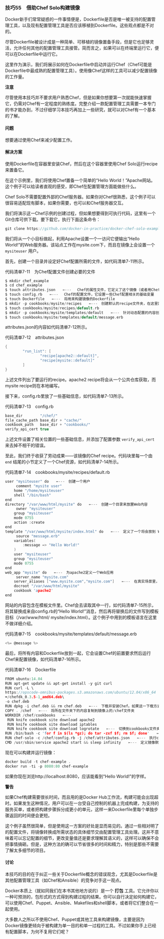 ### 技巧55　借助Chef Solo构建镜像

Docker新手们常常疑惑的一件事情便是，Dockerfile是否是唯一被支持的配置管理工具，以及现有配置管理工具是否应该移植到Dockerfile。这些观点都是不对的。

尽管Dockerfile被设计成是一种简单、可移植的镜像置备手段，但是它也足够灵活，允许任何其他的配置管理工具接管。简而言之，如果可以在终端里运行它，便可以在Dockerfile中运行它。

这里作为演示，我们将展示如何在Dockerfile中启动并运行Chef（Chef可能是Dockerfile中最成熟的配置管理工具）。使用像Chef这样的工具可以减少配置镜像的工作量。



**注意**

尽管使用本技巧并不要求用户熟悉Chef，但是如果你想要第一次就能快速掌握它，仍需对Chef有一定程度的熟练度。完整介绍一款配置管理工具需要一本专门的书才能办到，不过仔细学习本技巧再加上一些研究，就可以对Chef有一个基本的了解。



#### 问题

想要通过使用Chef来减少配置工作。

#### 解决方案

使用Dockerfile在容器里安装Chef，然后在这个容器里使用Chef Solo运行recipe来置备它。

在这个示例里，我们将使用Chef置备一个简单的“Hello World！”Apache网站。这个例子可以给读者直观的感受，即Chef在配置管理方面能做些什么。

Chef Solo不需要配置外部的Chef服务器。如果你对Chef很熟悉，这个例子可以很容易适配现有脚本，如果你需要，也可以和Chef服务器交互。

我们将演示这一Chef示例的创建过程，但如果想要得到可执行代码，这里有一个Git仓库可供下载。要下载它，执行下面这条命令：

```c
git clone https://github.com/docker-in-practice/docker-chef-solo-example.git
```

我们将从一个小目标做起，利用Apache设置一个一访问它便输出“Hello World!”的Web服务器。该站点工作在mysite.com下，而且在镜像上会设置一个 `mysiteuser` 用户。

首先，创建一个目录并设定好Chef配置所需的文件，如代码清单7-11所示。

代码清单7-11　为Chef配置文件创建必要的文件

```c
$ mkdir chef_example
$ cd chef_example
$ touch attributes.json　　⇽---　 Chef的属性文件，它定义了这个镜像（或者用Chef的说法是节点）的一些变量，包含这个镜像的执行列表里的recipe，以及其他的一些信息
$ touch config.rb　　⇽---　 Chef的配置文件，它设置一些Chef配置相关的基础变量
$ touch Dockerfile　　⇽---　将用来构建镜像的Dockerfile
$ mkdir -p cookbooks/mysite/recipes　　⇽---　创建默认的recipe文件夹，在这里面保存构建该镜像的Chef指令
$ touch cookbooks/mysite/recipes/default.rb
$ mkdir -p cookbooks/mysite/templates/default　　⇽---　针对动态配置的内容创建一些模板
$ touch cookbooks/mysite/templates/default/message.erb
```

attributes.json的内容如代码清单7-12所示。

代码清单7-12　attributes.json

```c
{
        "run_list": [
                "recipe[apache2::default]",
                "recipe[mysite::default]"
        ]
}
```

上述文件列出了要运行的recipe。apache2 recipe将会从一个公共仓库获取，而mysite recipe则在本地编写。

接下来，config.rb里放了一些基础信息，如代码清单7-13所示。

代码清单7-13　config.rb

```c
base_dir        "/chef/"
file_cache_path base_dir + "cache/"
cookbook_path   base_dir + "cookbooks/"
verify_api_cert true
```

上述文件设置了相关位置的一些基础信息，并添加了配置参数 `verify_api_cert` 来去掉不相干的错误。

至此，我们终于收获了劳动成果——该镜像的Chef recipe。代码块里每一个由 `end` 结尾的小节定义了一个Chef资源，如代码清单7-14所示。

代码清单7-14　cookbooks/mysite/recipes/default.rb

```c
user "mysiteuser" do　　⇽---　创建一个用户
     comment "mysite user"
    home "/home/mysiteuser"
    shell "/bin/bash"
end
directory "/var/www/html/mysite" do　　⇽---　创建一个目录来放置Web内容
     owner "mysiteuser"
    group "mysiteuser"
    mode 0755
    action :create
end
template "/var/www/html/mysite/index.html" do　　⇽---　定义了一个将会放到 Web 文件夹下的文件。根据source属性中定义的模板创建该文件
     source "message.erb"
    variables(
        :message => "Hello World!"
    )
    user "mysiteuser"
    group "mysiteuser"
    mode 0755
end
web_app "mysite" do　　⇽---　为apache2定义一个Web应用
     server_name "mysite.com"
    server_aliases ["www.mysite.com","mysite.com"]　　⇽---　在真实场景里，用户必须将这些引用从mysite改成自己的站点名称。如果用户是在自己的宿主机上访问或测试那就没问题了
    docroot "/var/www/html/mysite"
    cookbook 'apache2'
end
```

网站的内容包含在模板文件里。Chef会去读取其中一行，如代码清单7-15所示，将其替换成来自config.rb的“Hello World!”消息，然后再将替换后的文件写到模板目标（/var/www/html/ mysite/index.html）。这个例子中用到的模板语言在这里不做详细介绍。

代码清单7-15　cookbooks/mysite/templates/default/message.erb

```c
<%= @message %>
```

最后，将所有内容和Dockerfile放到一起，它会设置Chef的前置要求然后运行Chef来配置镜像，如代码清单7-16所示。

代码清单7-16　Dockerfile

```c
FROM ubuntu:14.04
RUN apt-get update && apt-get install -y git curl
RUN curl -L \
https://opscode-omnibus-packages.s3.amazonaws.com/ubuntu/12.04/x86_64
➥/chefdk_0.3.5-1_amd64.deb\
-o chef.deb
RUN dpkg -i chef.deb && rm chef.deb　　⇽---　下载并安装Chef。如果这一下载方式不起作用，可以检查之前在这一技巧的讨论中提到的docker-chef-solo-　example的最新代码，因为这里可能需要更新的版本
COPY . /chef　　⇽---　将所在文件夹下的内容复制到镜像上的/chef文件夹
WORKDIR /chef/cookbooks　　⇽---　
 RUN knife cookbook site download apache2
 RUN knife cookbook site download iptables
 RUN knife cookbook site download logrotate　　⇽---　切换到cookbooks文件夹然后使用Chef的knife工具下载apache2 cookbook及相关依赖的压缩包
RUN /bin/bash -c 'for f in $(ls *gz); do tar -zxf $f; rm $f; done'　　⇽---　解压下载完的压缩包然后删除它们
RUN chef-solo -c /chef/config.rb -j /chef/attributes.json　　⇽---　执行chef命令配置镜像，把事先创建好的属性和配置文件传给它
CMD /usr/sbin/service apache2 start && sleep infinity　　⇽---　定义镜像默认的启动命令。sleep infinity命令可以确保容器不会在service命令完成任务后立刻退出
```

现在可以构建并运行镜像：

```c
docker build -t chef-example .
docker run -ti -p 8080:80 chef-example
```

如果你现在浏览http://localhost:8080，应该能看到“Hello World!”的字样。



**警告**

如果Chef构建需要很长时间，而且用的是Docker Hub工作流，构建可能会出现超时。如果发生这种情况，用户可以在一台受自己控制的机器上完成构建，为支持的服务买单，或者把构建步骤拆分成更小的单元，这样一来Dockerfile里每个单独步骤返回的时间便会更短。



这个例子虽然很简单，但是使用这一方案的好处是显而易见的。通过一些相对明了的配置文件，将镜像转换成所需状态的具体细节交由配置管理工具处理。这并不意味着可以忘记配置的细节，更改变量值还是要求理解其语义的，这样可以确保不会把事情搞砸。但是，这种方法的确可以节省很多的时间和精力，特别是那些不需要了解太多细节的项目。

#### 讨论

本技巧的目的在于纠正一些关于Dockerfile概念的错误观念，尤其是Dockerfile是其他配置管理工具（如Chef和Ansible）的竞争对手这一观点。

Docker本质上（就如同我们在本书其他地方说的）是一个 **打包** 工具。它允许你以一种可预测的，包形式的方式得到构建过程的结果。你可以自行决定如何构建它，可以使用Chef、Puppet、Ansible、Makefiles和shell脚本，或者将它们整合在一起使用。

大多数人之所以不使用Chef、Puppet或其他工具来构建镜像，主要是因为Docker镜像更倾向于被构建为单一目的和单一过程的工具。不过如果你手上已经有配置脚本，为何不复用它们呢？

